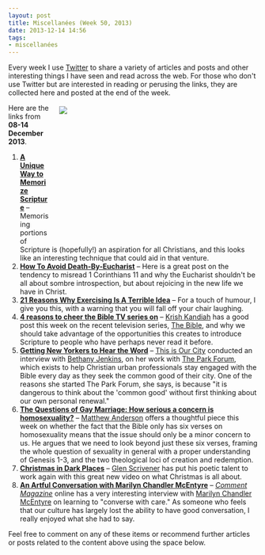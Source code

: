 ```yaml
---
layout: post
title: Miscellanées (Week 50, 2013)
date: 2013-12-14 14:56
tags:
- miscellanées
---
```

Every week I use <a href="http://twitter.com/jakebelder">Twitter</a> to share a variety of articles and posts and other interesting things I have seen and read across the web. For those who don't use Twitter but are interested in reading or perusing the links, they are collected here and posted at the end of the week.

<div style="float: right; margin: 5px 1px 0px 20px; width: 400px; height: 265px;"><img src="https://dl.dropboxusercontent.com/u/3897986/Jake%20Blog%20Images/serious_conversation2.jpg"></div>
Here are the links from <strong>08-14 December 2013</strong>.

<ol>
<li><strong><a href="http://bit.ly/1dlyC4D">A Unique Way to Memorize Scripture</a></strong> – Memorising portions of Scripture is (hopefully!) an aspiration for all Christians, and this looks like an interesting technique that could aid in that venture.</li>

<li><strong><a href="http://bit.ly/1dlzG8C">How To Avoid Death-By-Eucharist</a></strong> – Here is a great post on the tendency to misread 1 Corinthians 11 and why the Eucharist shouldn't be all about sombre introspection, but about rejoicing in the new life we have in Christ.</li>

<li><strong><a href="http://bit.ly/J2FUAJ">21 Reasons Why Exercising Is A Terrible Idea</a></strong> – For a touch of humour, I give you this, with a warning that you will fall off your chair laughing.</li>

<li><strong><a href="http://bit.ly/1gZ4ezr">4 reasons to cheer the Bible TV series on</a></strong> – <a href="http://twitter.com/krishk">Krish Kandiah</a> has a good post this week on the recent television series, <a href="http://www.channel5.com/shows/the-bible">The Bible</a>, and why we should take advantage of the opportunities this creates to introduce Scripture to people who have perhaps never read it before.</li>

<li><strong><a href="http://bit.ly/19h1lZ2">Getting New Yorkers to Hear the Word</a></strong> – <a href="http://twitter.com/ct_city">This is Our City</a> conducted an interview with <a href="http://twitter.com/BethanyJenkins">Bethany Jenkins</a>, on her work with <a href="http://theparkforum.org">The Park Forum</a>, which exists to help Christian urban professionals stay engaged with the Bible every day as they seek the common good of their city. One of the reasons she started The Park Forum, she says, is because "it is dangerous to think about the 'common good' without first thinking about our own personal renewal."</li>

<li><strong><a href="http://bit.ly/1goKXtP">The Questions of Gay Marriage: How serious a concern is homosexuality?</a></strong> – <a href="http://twitter.com/mattleeanderson">Matthew Anderson</a> offers a thoughtful piece this week on whether the fact that the Bible only has six verses on homosexuality means that the issue should only be a minor concern to us. He argues that we need to look beyond just these six verses, framing the whole question of sexuality in general with a proper understanding of Genesis 1-3, and the two theological loci of creation and redemption.</li>

<li><strong><a href="http://youtu.be/l7yvSeVVPTc">Christmas in Dark Places</a></strong> – <a href="http://twitter.com/glenscrivener">Glen Scrivener</a> has put his poetic talent to work again with this great new video on what Christmas is all about.</li>

<li><strong><a href="http://bit.ly/Jedhk1">An Artful Conversation with Marilyn Chandler McEntyre</a></strong> – <a href="http://www.cardus.ca/comment"><em>Comment Magazine</em></a> online has a very interesting interview with <a href="http://www.westmont.edu/_academics/departments/english/dr-marilyn-chandler-mcentyre.html">Marilyn Chandler McEntyre</a> on learning to "converse with care." As someone who feels that our culture has largely lost the ability to have good conversation, I really enjoyed what she had to say.</li>
</ol>

Feel free to comment on any of these items or recommend further articles or posts related to the content above using the space below.
